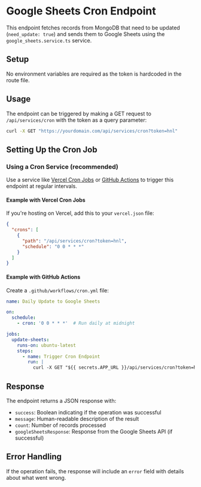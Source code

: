 # Google Sheets Cron Endpoint

This endpoint fetches records from MongoDB that need to be updated (`need_update: true`) and sends them to Google Sheets using the `google_sheets.service.ts` service.

## Setup

No environment variables are required as the token is hardcoded in the route file.

## Usage

The endpoint can be triggered by making a GET request to `/api/services/cron` with the token as a query parameter:

```bash
curl -X GET "https://yourdomain.com/api/services/cron?token=hnl"
```

## Setting Up the Cron Job

### Using a Cron Service (recommended)

Use a service like [Vercel Cron Jobs](https://vercel.com/docs/cron-jobs) or [GitHub Actions](https://docs.github.com/en/actions/using-workflows/events-that-trigger-workflows#schedule) to trigger this endpoint at regular intervals.

#### Example with Vercel Cron Jobs

If you're hosting on Vercel, add this to your `vercel.json` file:

```json
{
  "crons": [
    {
      "path": "/api/services/cron?token=hnl",
      "schedule": "0 0 * * *"
    }
  ]
}
```

#### Example with GitHub Actions

Create a `.github/workflows/cron.yml` file:

```yaml
name: Daily Update to Google Sheets

on:
  schedule:
    - cron: '0 0 * * *'  # Run daily at midnight

jobs:
  update-sheets:
    runs-on: ubuntu-latest
    steps:
      - name: Trigger Cron Endpoint
        run: |
          curl -X GET "${{ secrets.APP_URL }}/api/services/cron?token=hnl"
```

## Response

The endpoint returns a JSON response with:

- `success`: Boolean indicating if the operation was successful
- `message`: Human-readable description of the result
- `count`: Number of records processed
- `googleSheetsResponse`: Response from the Google Sheets API (if successful)

## Error Handling

If the operation fails, the response will include an `error` field with details about what went wrong. 